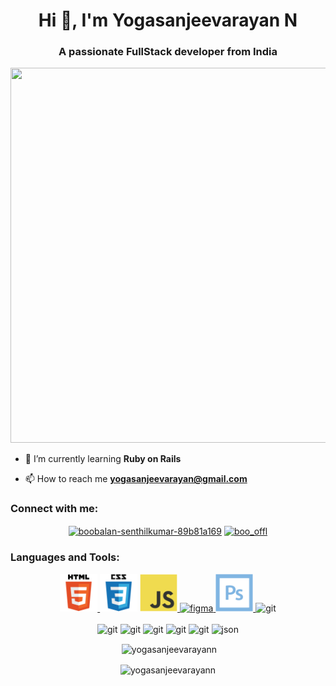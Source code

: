 <h1 align="center">Hi 👋, I'm Yogasanjeevarayan N</h1>
<h3 align="center">A passionate FullStack developer from India</h3>
<p align="center"> <img src="https://stringfixer.com/files/197806252.jpg" width="600" height="600" /> </p>


- 🌱 I’m currently learning **Ruby on Rails**

- 📫 How to reach me **yogasanjeevarayan@gmail.com**

<h3 align="left">Connect with me:</h3>

<p align="center">
<a href="https://www.linkedin.com/in/yogasanjeevarayan-n-a1091123b" target="blank"><img align="center" src="https://raw.githubusercontent.com/rahuldkjain/github-profile-readme-generator/master/src/images/icons/Social/linked-in-alt.svg" alt="boobalan-senthilkumar-89b81a169" height="30" width="40" /></a>
<a href="https://www.instagram.com/yogzz_here/" target="blank"><img align="center" src="https://raw.githubusercontent.com/rahuldkjain/github-profile-readme-generator/master/src/images/icons/Social/instagram.svg" alt="boo_offl" height="30" width="40" /></a>
</p>

<h3 align="left">Languages and Tools:</h3>
<p align="center"> <a href="https://www.w3schools.com/css/" target="_blank" rel="noreferrer">  <a href="https://www.w3.org/html/" target="_blank" rel="noreferrer"> <img src="https://raw.githubusercontent.com/devicons/devicon/master/icons/html5/html5-original-wordmark.svg" alt="html5" width="60" height="60"/> </a> 
  <img src="https://raw.githubusercontent.com/devicons/devicon/master/icons/css3/css3-original-wordmark.svg" alt="css3" width="60" height="60"/> </a> 
  <a href="https://git-scm.com/" target="_blank" rel="noreferrer"> <a href="https://developer.mozilla.org/en-US/docs/Web/JavaScript" target="_blank" rel="noreferrer"> <img src="https://raw.githubusercontent.com/devicons/devicon/master/icons/javascript/javascript-original.svg" alt="javascript" width="60" height="60"/> </a> 
    <a href="https://www.figma.com/" target="_blank" rel="noreferrer"> <img src="https://www.vectorlogo.zone/logos/figma/figma-icon.svg" alt="figma" width="60" height="60"/> </a>
<a href="https://www.photoshop.com/en" target="_blank" rel="noreferrer"> 
<img src="https://raw.githubusercontent.com/devicons/devicon/master/icons/photoshop/photoshop-line.svg" alt="photoshop" width="60" height="60"/>
 </a>
<img src="https://www.vectorlogo.zone/logos/git-scm/git-scm-icon.svg" alt="git" width="60" height="60"/>
 </br>
  </br>
  <img src="https://www.vectorlogo.zone/logos/adobe_illustrator/adobe_illustrator-icon.svg" alt="git" width="60" height="60"/>
  <img src="https://www.vectorlogo.zone/logos/nodejs/nodejs-icon.svg" alt="git" width="60" height="60"/>
  <img src="https://www.vectorlogo.zone/logos/mongodb/mongodb-icon.svg" alt="git" width="60" height="60"/>
  <img src="https://www.vectorlogo.zone/logos/reactjs/reactjs-icon.svg" alt="git" width="60" height="60"/>
  <img src="https://www.vectorlogo.zone/logos/getbootstrap/getbootstrap-icon.svg" alt="git" width="60" height="60"/>
  <img src="https://www.vectorlogo.zone/logos/json/json-icon.svg" alt="json" width="60" height="60"/> 
</a></p>
<p align="center">&nbsp;<img align="center" src="https://github-readme-stats.vercel.app/api?username=yogasanjeevarayann&show_icons=true&locale=en" alt="yogasanjeevarayann" /></p>

<p align="center"><img align="center" src="https://github-readme-streak-stats.herokuapp.com/?user=yogasanjeevarayann&" alt="yogasanjeevarayann" /></p>

